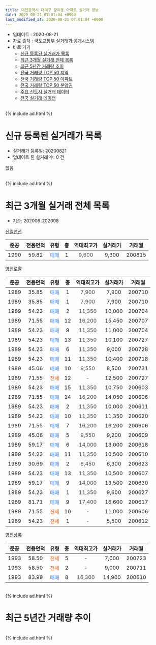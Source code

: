 ```yaml
---
title: 대전광역시 대덕구 중리동 아파트 실거래 정보
date: 2020-08-21 07:01:04 +0900
last_modified_at: 2020-08-21 07:01:04 +0900
---
```


* 업데이트 : 2020-08-21
* 자료 출처 : [국토교통부 실거래가 공개시스템](http://rt.molit.go.kr)
* 바로 가기
    * [신규 등록된 실거래가 목록](#신규-등록된-실거래가-목록)
    * [최근 3개월 실거래 전체 목록](#최근-3개월-실거래-전체-목록)
    * [최근 5년간 거래량 추이](#최근-5년간-거래량-추이)
    * [전국 거래량 TOP 50 지역](https://inasie.github.io/apt-trade-info/최근-3개월-전국에서-가장-거래가-많이-발생한-지역)
    * [전국 거래량 TOP 50 아파트](https://inasie.github.io/apt-trade-info/최근-3개월-전국에서-가장-거래가-많이-발생한-아파트)
    * [전국 거래량 TOP 50 분양권](https://inasie.github.io/apt-trade-info/최근-3개월-전국에서-가장-거래가-많이-발생한-분양권)
    * [주요 신도시 실거래 데이터](https://inasie.github.io/apt-trade-info/주요-신도시)
    * [전국 실거래 데이터](https://inasie.github.io/apt-trade-info/전국)
<br>
{% include ad.html %}
<br>

# 신규 등록된 실거래가 목록
* 실거래가 등록일: 20200821
* 업데이트 된 실거래 수: 0 건

없음

<br>
{% include ad.html %}
<br>

# 최근 3개월 실거래 전체 목록
* 기준: 202006-202008


[신일맨션](https://search.naver.com/search.naver?query=%EB%8C%80%EC%A0%84%EA%B4%91%EC%97%AD%EC%8B%9C+%EB%8C%80%EB%8D%95%EA%B5%AC+%EC%A4%91%EB%A6%AC%EB%8F%99+%EC%8B%A0%EC%9D%BC%EB%A7%A8%EC%85%98)

|준공|전용면적|유형|층|역대최고가|실거래가|거래월|
|:---:|:---:|:---:|:---:|:---:|:---:|:---:|
|1990|59.82|<span style="color:#4285f3">매매</span>|1|<span style="color:#444444">9,600</span>|9,300|200815|

[영진로얄](https://search.naver.com/search.naver?query=%EB%8C%80%EC%A0%84%EA%B4%91%EC%97%AD%EC%8B%9C+%EB%8C%80%EB%8D%95%EA%B5%AC+%EC%A4%91%EB%A6%AC%EB%8F%99+%EC%98%81%EC%A7%84%EB%A1%9C%EC%96%84)

|준공|전용면적|유형|층|역대최고가|실거래가|거래월|
|:---:|:---:|:---:|:---:|:---:|:---:|:---:|
|1989|35.85|<span style="color:#4285f3">매매</span>|1|<span style="color:#444444">7,900</span>|7,900|200710|
|1989|35.85|<span style="color:#4285f3">매매</span>|1|<span style="color:#444444">7,900</span>|7,900|200710|
|1989|54.23|<span style="color:#4285f3">매매</span>|2|<span style="color:#444444">11,350</span>|10,000|200704|
|1989|71.55|<span style="color:#4285f3">매매</span>|12|<span style="color:#444444">16,200</span>|15,450|200707|
|1989|54.23|<span style="color:#4285f3">매매</span>|9|<span style="color:#444444">11,350</span>|11,000|200704|
|1989|54.23|<span style="color:#4285f3">매매</span>|13|<span style="color:#444444">11,350</span>|10,100|200727|
|1989|54.23|<span style="color:#4285f3">매매</span>|6|<span style="color:#444444">11,350</span>|9,000|200728|
|1989|54.23|<span style="color:#4285f3">매매</span>|11|<span style="color:#444444">11,350</span>|10,400|200718|
|1989|45.06|<span style="color:#4285f3">매매</span>|10|<span style="color:#444444">9,550</span>|8,500|200731|
|1989|71.55|<span style="color:#ff5a00">전세</span>|12|<span style="color:#444444">-</span>|12,500|200727|
|1989|54.23|<span style="color:#4285f3">매매</span>|15|<span style="color:#444444">11,350</span>|10,750|200603|
|1989|71.55|<span style="color:#4285f3">매매</span>|14|<span style="color:#444444">16,200</span>|14,050|200606|
|1989|54.23|<span style="color:#4285f3">매매</span>|2|<span style="color:#444444">11,350</span>|10,000|200611|
|1989|54.23|<span style="color:#4285f3">매매</span>|10|<span style="color:#444444">11,350</span>|11,350|200620|
|1989|71.55|<span style="color:#4285f3">매매</span>|7|<span style="color:#444444">16,200</span>|16,200|200606|
|1989|45.06|<span style="color:#4285f3">매매</span>|5|<span style="color:#444444">9,550</span>|9,200|200609|
|1989|59.17|<span style="color:#4285f3">매매</span>|6|<span style="color:#444444">14,000</span>|13,000|200618|
|1989|54.23|<span style="color:#4285f3">매매</span>|11|<span style="color:#444444">11,350</span>|10,500|200610|
|1989|30.69|<span style="color:#4285f3">매매</span>|2|<span style="color:#444444">6,450</span>|6,300|200623|
|1989|54.23|<span style="color:#4285f3">매매</span>|13|<span style="color:#444444">11,350</span>|10,500|200607|
|1989|59.17|<span style="color:#4285f3">매매</span>|9|<span style="color:#444444">14,000</span>|13,500|200630|
|1989|54.23|<span style="color:#4285f3">매매</span>|1|<span style="color:#444444">11,350</span>|9,600|200627|
|1989|81.71|<span style="color:#4285f3">매매</span>|9|<span style="color:#444444">17,400</span>|16,600|200617|
|1989|71.55|<span style="color:#ff5a00">전세</span>|10|<span style="color:#444444">-</span>|11,000|200606|
|1989|54.23|<span style="color:#ff5a00">전세</span>|1|<span style="color:#444444">-</span>|5,500|200612|

[영진상록](https://search.naver.com/search.naver?query=%EB%8C%80%EC%A0%84%EA%B4%91%EC%97%AD%EC%8B%9C+%EB%8C%80%EB%8D%95%EA%B5%AC+%EC%A4%91%EB%A6%AC%EB%8F%99+%EC%98%81%EC%A7%84%EC%83%81%EB%A1%9D)

|준공|전용면적|유형|층|역대최고가|실거래가|거래월|
|:---:|:---:|:---:|:---:|:---:|:---:|:---:|
|1993|58.50|<span style="color:#ff5a00">전세</span>|5|<span style="color:#444444">-</span>|7,000|200723|
|1993|58.50|<span style="color:#ff5a00">전세</span>|2|<span style="color:#444444">-</span>|9,000|200711|
|1993|83.99|<span style="color:#4285f3">매매</span>|8|<span style="color:#444444">16,300</span>|14,900|200610|


<br>
{% include ad.html %}
<br>

# 최근 5년간 거래량 추이


<div style="width:100%;">
    <canvas id="deal_progress" height="200"></canvas>
</div>

<script>
new Chart(document.getElementById("deal_progress"), {
    type: 'line',
    data: {
        labels: ['201508','201509','201510','201511','201512','201601','201602','201603','201604','201605','201606','201607','201608','201609','201610','201611','201612','201701','201702','201703','201704','201705','201706','201707','201708','201709','201710','201711','201712','201801','201802','201803','201804','201805','201806','201807','201808','201809','201810','201811','201812','201901','201902','201903','201904','201905','201906','201907','201908','201909','201910','201911','201912','202001','202002','202003','202004','202005','202006','202007','202008'],
        datasets: [{
            label: '매매',
            pointRadius: 1,
            data: [8, 5, 6, 6, 4, 5, 4, 5, 10, 5, 1, 2, 1, 8, 7, 9, 2, 4, 5, 7, 5, 5, 5, 5, 6, 6, 2, 8, 7, 9, 4, 3, 3, 0, 1, 6, 5, 3, 4, 3, 2, 2, 3, 4, 6, 1, 6, 4, 4, 2, 4, 2, 2, 4, 4, 4, 11, 8, 14, 9, 1],
            borderColor: "rgba(255, 201, 14, 1)",
            backgroundColor: "rgba(255, 201, 14, 0.5)",
            fill: false,
            lineTension: 0
        },{
            label: '전월세',
            pointRadius: 1,
            data: [4, 1, 1, 2, 2, 0, 1, 3, 1, 4, 2, 4, 0, 2, 4, 0, 2, 1, 5, 3, 2, 0, 4, 2, 5, 1, 2, 3, 3, 1, 9, 0, 1, 2, 2, 1, 1, 1, 3, 1, 2, 4, 2, 3, 3, 3, 3, 4, 3, 0, 0, 1, 0, 0, 3, 1, 0, 1, 2, 3, 0],
            borderColor: "rgba(0, 141, 185, 1)",
            backgroundColor: "rgba(0, 141, 185, 0.5)",
            fill: false,
            lineTension: 0
        }
        ]
    },
    options: {
        responsive: true,
        title: {
            display: false
        },
        tooltips: {
            mode: 'index',
            intersect: false
        },
        hover: {
            mode: 'nearest',
            intersect: true
        },
        scales: {
            xAxes: [{
                display: true,
                scaleLabel: {
                    display: true,
                    labelString: '년/월'
                }
            }],
            yAxes: [{
                display: true,
                ticks: {
                    suggestedMin: 0,
                },
                scaleLabel: {
                    display: true,
                    labelString: '실거래 수'
                }
            }]
        }
    }
});

</script>


<br>
{% include ad.html %}
<br>

